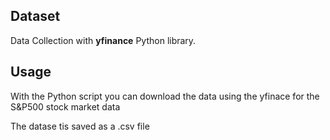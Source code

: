 ## Dataset

Data Collection with **yfinance** Python library.


## Usage 

With the Python script you can download the data using the yfinace for the S&P500 stock market data

The datase tis saved as a .csv file
